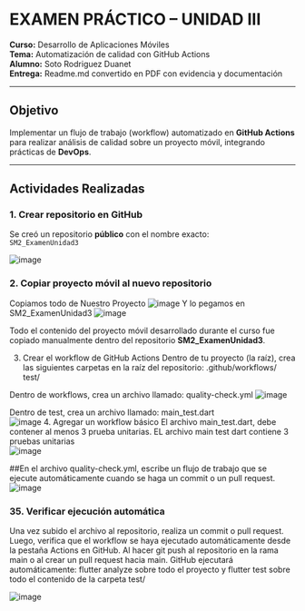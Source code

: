 
#  EXAMEN PRÁCTICO – UNIDAD III

**Curso:** Desarrollo de Aplicaciones Móviles  
**Tema:** Automatización de calidad con GitHub Actions  
**Alumno:** Soto Rodriguez Duanet  
**Entrega:** Readme.md convertido en PDF con evidencia y documentación  

---

## Objetivo

Implementar un flujo de trabajo (workflow) automatizado en **GitHub Actions** para realizar análisis de calidad sobre un proyecto móvil, integrando prácticas de **DevOps**.

---

##  Actividades Realizadas

### 1.  Crear repositorio en GitHub

Se creó un repositorio **público** con el nombre exacto:  
 `SM2_ExamenUnidad3`
 
![image](https://github.com/user-attachments/assets/a305f819-766c-4bcb-85b9-c3564f04efa6)

### 2.  Copiar proyecto móvil al nuevo repositorio

Copiamos todo de Nuestro Proyecto 
![image](https://github.com/user-attachments/assets/67f53a0e-39f1-4bc7-81be-5a03df1086b1)
Y lo pegamos en SM2_ExamenUnidad3
![image](https://github.com/user-attachments/assets/f78ca99c-e4ab-4753-b9ef-0d3359328b92)

Todo el contenido del proyecto móvil desarrollado durante el curso fue copiado manualmente dentro del repositorio **SM2_ExamenUnidad3**.

3.	Crear el workflow de GitHub Actions
Dentro de tu proyecto (la raíz), crea las siguientes carpetas en la raíz del repositorio:
.github/workflows/
test/

Dentro de workflows, crea un archivo llamado: quality-check.yml
![image](https://github.com/user-attachments/assets/4d8fd999-a8a0-4817-b330-067eac5ddb64)

Dentro de test, crea un archivo llamado: main_test.dart  
![image](https://github.com/user-attachments/assets/20349007-1456-40a7-a8df-b1ae55a8e41c)
4.	Agregar un workflow básico
El archivo main_test.dart, debe contener al menos 3 prueba unitarias.
EL archivo main test dart contiene 3 pruebas unitarias  
![image](https://github.com/user-attachments/assets/243b3174-5c56-478b-b950-d7f5ac43016f)

##En el archivo quality-check.yml, escribe un flujo de trabajo que se ejecute automáticamente cuando se haga un commit o un pull request.
![image](https://github.com/user-attachments/assets/1c54beb2-fad8-4518-a53f-f2a5020202ba)

### 35.	Verificar ejecución automática
Una vez subido el archivo al repositorio, realiza un commit o pull request.
Luego, verifica que el workflow se haya ejecutado automáticamente desde la pestaña Actions en GitHub.
Al hacer git push al repositorio en la rama main o al crear un pull request hacia main. GitHub ejecutará automáticamente: flutter analyze sobre todo el proyecto y  flutter test sobre todo el contenido de la carpeta test/

![image](https://github.com/user-attachments/assets/0e870dfc-bb26-4575-852e-b20883bbcc33)




